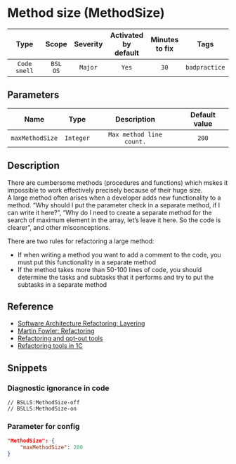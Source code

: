 # Method size (MethodSize)

|      Type      |    Scope    | Severity |    Activated<br>by default    |    Minutes<br>to fix    |     Tags      |
|:-------------:|:-----------------------------:|:--------:|:------------------------------:|:-----------------------------------:|:-------------:|
| `Code smell` |         `BSL`<br>`OS`         | `Major` |              `Yes`              |                `30`                 | `badpractice` |

## Parameters


|       Name       |   Type   |               Description                |    Default value    |
|:---------------:|:-------:|:-------------------------------------:|:------------------------------:|
| `maxMethodSize` | `Integer` | `Max method line count.` |             `200`              |
<!-- Блоки выше заполняются автоматически, не трогать -->
## Description

There are cumbersome methods (procedures and functions) which mskes it impossible to work effectively precisely because of their huge size.  
A large method often arises when a developer adds new functionality to a method. “Why should I put the parameter check in a separate method, if I can write it here?”, “Why do I need to create a separate method for the search of maximum element in the array, let’s leave it here. So the code is clearer”, and other misconceptions.

There are two rules for refactoring a large method:

- If when writing a method you want to add a comment to the code, you must put this functionality in a separate method
- If the method takes more than 50-100 lines of code, you should determine the tasks and subtasks that it performs and try to put the subtasks in a separate method

## Reference

- [Software Architecture Refactoring: Layering](http://citforum.ru/SE/project/refactor/)
- [Martin Fowler: Refactoring](https://www.refactoring.com/)
- [Refactoring and opt-out tools](https://v8.1c.ru/o7/201312ref/index.htm)
- [Refactoring tools in 1C](https://www.koderline.ru/expert/programming/article-vspomogatelnye-funktsii-v-1s/#anchor6)

## Snippets

<!-- Блоки ниже заполняются автоматически, не трогать -->
### Diagnostic ignorance in code

```bsl
// BSLLS:MethodSize-off
// BSLLS:MethodSize-on
```

### Parameter for config

```json
"MethodSize": {
    "maxMethodSize": 200
}
```
